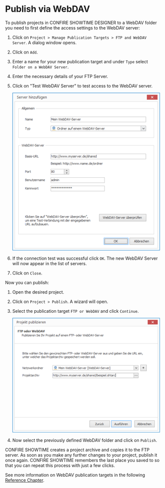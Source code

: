 # Publish via WebDAV

To publish projects in CONFIRE SHOWTIME DESIGNER to a WebDAV folder you need to first define the access settings to the WebDAV server:

1. Click on  `Project > Manage Publication Targets > FTP and WebDAV Server`. A dialog window opens.

2. Click on `Add`.

3. Enter a name for your new publication target and under `Type` select `Folder on a WebDAV Server`.

4. Enter the necessary details of your FTP Server. 

5. Click on "Test WebDAV Server" to test access to the WebDAV server.
   
   ![Dialog zum Hinzufügen eines WebDAV-Servers](../../images/add-webdav.png)

6. If the connection test was successful click `OK`. The new WebDAV Server will now appear in the list of servers.

7. Click on `Close`.

Now you can publish:

1. Open the desired project.

2. Click on `Project > Publish`. A wizard will open.

3. Select the publication target `FTP or WebDAV` and click `Continue`.
   
   ![Publizieren nach WebDAV](../../images/publish-webdav.png)

4. Now select the previously defined WebDAV folder and click on `Publish`.  

CONFIRE SHOWTIME creates a project archive and copies it to the FTP server. As soon as you make any further changes to your project, publish it once again. CONFIRE SHOWTIME remembers the last place you saved to so that you can repeat this process with just a few clicks.

See more information on WebDAV publication targets in the following [Reference Chapter](../../reference/publishing/webdav.md).